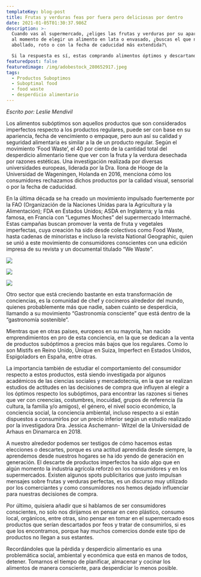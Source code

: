 ```yaml
---
templateKey: blog-post
title: Frutas y verduras feas por fuera pero deliciosas por dentro
date: 2021-01-05T01:30:37.986Z
description: >-
  Cuando vas al supermercado, ¿eliges las frutas y verduras por su apariencia? O
  al momento de elegir un alimento en lata o envasado, ¿buscas el que no está
  abollado, roto o con la fecha de caducidad más extendida?\

  Si la respuesta es sí, estas comprando alimentos óptimos y descartando los subóptimos.
featuredpost: false
featuredimage: /img/adobestock_280652917.jpeg
tags:
  - Productos Suboptimos
  - Suboptimal food
  - food waste
  - desperdicio alimentario
---
```

*Escrito por: Leslie Mendivil*

Los alimentos subóptimos son aquellos productos que son considerados imperfectos respecto a los productos regulares, puede ser con base en su apariencia, fecha de vencimiento o empaque, pero aun así su calidad y seguridad alimentaria es similar a la de un producto regular. Según el movimiento ‘Food Waste’, el 40 por ciento de la cantidad total del desperdicio alimentario tiene que ver con la fruta y la verdura desechada por razones estéticas. Una investigación realizada por diversas universidades europeas, liderada por la Dra. Ilona de Hooge de la Universidad de Wageningen, Holanda en 2016, menciona cómo los consumidores rechazamos dichos productos por la calidad visual, sensorial o por la fecha de caducidad.

En la última década se ha creado un movimiento impulsado fuertemente por la FAO (Organización de la Naciones Unidas para la Agricultura y la Alimentación); FDA en Estados Unidos; ASDA en Inglaterra; y la más famosa, en Francia con “Legumes Moches” del supermercado Intermaché. Estas campañas buscan promover la venta de fruta y vegetales imperfectas, cuya creación ha sido desde colectivos como Food Waste, hasta cadenas de minoristas e incluso la revista National Geographic, quien se unió a este movimiento de consumidores conscientes con una edición impresa de su revista y un documental titulado “We Waste”.

![](/img/ek9sm_txsasuk7j.jpg)

![](/img/inglorious-fruits-and-vegetables-v800.jpg)

![](/img/misfits_market_resized.jpg)

Otro sector que está creciendo bastante en esta transformación de conciencias, es la comunidad de chef y cocineros alrededor del mundo, quienes probablemente más que nadie, saben cuánto se desperdicia, llamando a su movimiento “Gastronomía consciente” que está dentro de la “gastronomía sostenible”.

Mientras que en otras países, europeos en su mayoría, han nacido emprendimientos en pro de esta conciencia, en la que se dedican a la venta de productos subóptimos a precios más bajos que los regulares. Como lo son Mistifs en Reino Unido, Ünique en Suiza, Imperfect en Estados Unidos, Espigoladors en España, entre otras.

La importancia también de estudiar el comportamiento del consumidor respecto a estos productos, está siendo investigada por algunos académicos de las ciencias sociales y mercadotecnia, en la que se realizan estudios de actitudes en las decisiones de compra que influyen al elegir a los óptimos respecto los subóptimos, para encontrar las razones si tienes que ver con creencias, costumbres, inocuidad, grupos de referencia (la cultura, la familia y/o amigos), el género, el nivel socio económico, la conciencia social, la conciencia ambiental, incluso respecto a si están dispuestos a consumirlos por un precio inferior según un estudio realizado por la investigadora Dra. Jessica Aschemann- Witzel de la Universidad de Arhaus en Dinamarca en 2018.

A nuestro alrededor podemos ser testigos de cómo hacemos estas elecciones o descartes, porque es una actitud aprendida desde siempre, la aprendemos desde nuestros hogares se ha ido yendo de generación en generación. El descarte de productos imperfectos ha sido algo que en algún momento la industria agrícola reforzó en los consumidores y en los supermercados. Existen algunos spots publicitarios que justo impulsan mensajes sobre frutas y verduras perfectas, es un discurso muy utilizado por los comerciantes y como consumidores nos hemos dejado influenciar para nuestras decisiones de compra.

Por último, quisiera añadir que si hablamos de ser consumidores conscientes, no solo nos dirijamos en pensar en cero plástico, consumo local, orgánicos, entre otras, sino pensar en tomar en el supermercado esos productos que serían descartados por feos y tratar de consumirlos, si es que los encontramos, porque hay muchos comercios donde este tipo de productos no llegan a sus estantes.

Recordándoles que la pérdida y desperdicio alimentario es una problemática social, ambiental y económica que está en manos de todos, detener. Tomarnos el tiempo de planificar, almacenar y cocinar los alimentos de manera consciente, para desperdiciar lo menos posible.